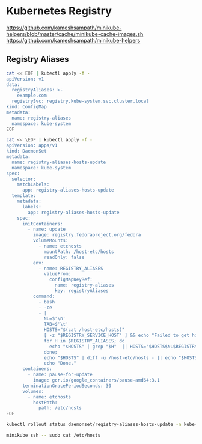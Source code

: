 # Kubernetes Registry

https://github.com/kameshsampath/minikube-helpers/blob/master/cache/minikube-cache-images.sh
https://github.com/kameshsampath/minikube-helpers

## Registry Aliases

```sh
cat << EOF | kubectl apply -f -
apiVersion: v1
data:
  registryAliases: >-
    example.com
  registrySvc: registry.kube-system.svc.cluster.local
kind: ConfigMap
metadata:
  name: registry-aliases
  namespace: kube-system
EOF
```

```sh
cat << \EOF | kubectl apply -f -
apiVersion: apps/v1
kind: DaemonSet
metadata:
  name: registry-aliases-hosts-update
  namespace: kube-system
spec:
  selector:
    matchLabels:
      app: registry-aliases-hosts-update
  template:
    metadata:
      labels:
        app: registry-aliases-hosts-update
    spec:
      initContainers:
        - name: update
          image: registry.fedoraproject.org/fedora
          volumeMounts:
            - name: etchosts
              mountPath: /host-etc/hosts
              readOnly: false
          env:
            - name: REGISTRY_ALIASES
              valueFrom:
                configMapKeyRef:
                  name: registry-aliases
                  key: registryAliases
          command:
            - bash
            - -ce
            - |
              NL=$'\n'
              TAB=$'\t'
              HOSTS="$(cat /host-etc/hosts)"
              [ -z "$REGISTRY_SERVICE_HOST" ] && echo "Failed to get hosts entry for default registry" && exit 1;
              for H in $REGISTRY_ALIASES; do
                echo "$HOSTS" | grep "$H"  || HOSTS="$HOSTS$NL$REGISTRY_SERVICE_HOST$TAB$H";
              done;
              echo "$HOSTS" | diff -u /host-etc/hosts - || echo "$HOSTS" > /host-etc/hosts
              echo "Done."
      containers:
        - name: pause-for-update
          image: gcr.io/google_containers/pause-amd64:3.1
      terminationGracePeriodSeconds: 30
      volumes:
        - name: etchosts
          hostPath:
            path: /etc/hosts
EOF
```

```sh
kubectl rollout status daemonset/registry-aliases-hosts-update -n kube-system
```

```sh
minikube ssh -- sudo cat /etc/hosts
```

<!--
kubectl create secret docker-registry docker-registry --from-literal <key>=<value>

kubectl create secret docker-registry regcred \
  --docker-server=<harbor.hao.com> \
  --docker-username=<hao>
  --docker-password=<xxxxx> --docker-email=<xxxx@qq.com>

kubectl create secret docker-registry prte-docker-registry \
  --docker-server='https://ghcr.io' \
  --docker-username='<username>' \
  --docker-password='<password>'

#
kubectl create secret generic docker-registry \
  -n api-local \
  --from-file=".dockerconfigjson=$HOME/.docker/config.json" \
  --type=kubernetes.io/dockerconfigjson
-->
